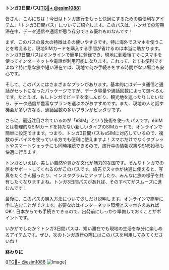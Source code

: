 **トンガ3日間パス[[TG💪+ @esim1088](https://t.me/s/esim1088)]**

皆さん、こんにちは！今日はトンガ旅行をもっと快適にするための超便利なアイテム、「トンガ3日間パス」についてご紹介します。このパスは、トンガでの短期滞在中、データ通信や通話が思う存分できる優れものなんです！

まず、このパスの最大の特徴はその使いやすさです。特に海外でスマホを使うことを考えると、現地SIMカードを購入する手間が省けるのは本当に助かります。トンガ3日間パスはオンラインで簡単に登録でき、現地に到着後すぐにスマホを使ってインターネットや電話が利用可能になります。これって、とても便利ですよね？特に急な旅や短い滞在では、現地で何か手続きをする時間がない場合も安心です。

そして、このパスにはさまざまなプランがあります。基本的にはデータ通信と通話がセットになったパッケージですが、データ容量や通話回数によって選べるんです。たとえば、もしトンガでビーチを楽しんだり、観光地を巡ったりしたいなら、データ通信が豊富なプランを選ぶのがおすすめです。また、現地の人と話す機会が多い方なら、通話回数の多いプランがピッタリです。

さらに、最近注目されているのが「eSIM」という技術を使ったパスです。eSIMとは物理的なSIMカードを持たない新しいタイプのSIMカードで、オンラインで簡単に設定できます。つまり、トンガ3日間パスもeSIMに対応しているので、複数のデバイスを使っている方でも便利に使えますよ！スマホだけでなくタブレットやスマートウォッチにも同時接続できるので、旅行中の情報収集やSNS投稿も快適に行えます。

トンガといえば、美しい自然や豊かな文化が魅力的な国です。そんなトンガでの旅をサポートしてくれるのがこのパスです。旅先でスマホが快適に使えると、写真をたくさん撮ったり、インスタグラムにアップしたり、みんなに旅の様子を共有したくなりますよね。トンガ3日間パスがあれば、そのすべてがスムーズに進むんです！

最後に、このパスの購入方法について少しだけ説明します。オンラインで簡単に申し込むことができます。必要なのはインターネット環境とスマホさえあればOK！日本からでも手続きできるので、出発前にしっかり準備しておくことがポイントです。

いかがでしたか？トンガ3日間パスは、短い滞在でも現地の生活を存分に楽しめるアイテムです。ぜひ、次のトンガ旅行の際にはこのパスを利用してみてくださいね！

**終わりに**

([[TG💪+ @esim1088](https://t.me/s/esim1088) ![Image](https://i.postimg.cc/Y0z9fWf4/image.png)]